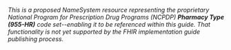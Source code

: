 *This is a proposed NameSystem resource representing the proprietary National Program for Prescription Drug Programs (NCPDP) **Pharmacy Type (955-HR)** code set--enabling it to be referenced within this guide. That functionality is not yet supported by the FHIR implementation guide publishing process.*

<br><br>